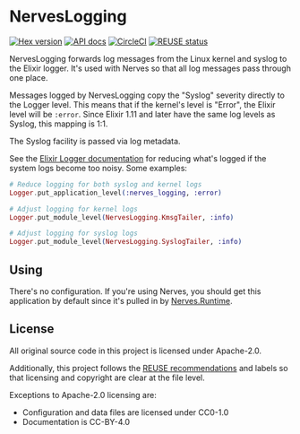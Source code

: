 # NervesLogging

[![Hex version](https://img.shields.io/hexpm/v/nerves_logging.svg "Hex version")](https://hex.pm/packages/nerves_logging)
[![API docs](https://img.shields.io/hexpm/v/nerves_logging.svg?label=hexdocs "API docs")](https://hexdocs.pm/nerves_logging/NervesLogging.html)
[![CircleCI](https://circleci.com/gh/nerves-project/nerves_logging.svg?style=svg)](https://circleci.com/gh/nerves-project/nerves_logging)
[![REUSE status](https://api.reuse.software/badge/github.com/nerves-project/nerves_logging)](https://api.reuse.software/info/github.com/nerves-project/nerves_logging)

NervesLogging forwards log messages from the Linux kernel and syslog to the
Elixir logger. It's used with Nerves so that all log messages pass through one
place.

Messages logged by NervesLogging copy the "Syslog" severity directly to the
Logger level. This means that if the kernel's level is "Error", the Elixir level
will be `:error`. Since Elixir 1.11 and later have the same log levels as
Syslog, this mapping is 1:1.

The Syslog facility is passed via log metadata.

See the [Elixir Logger documentation](https://hexdocs.pm/logger/Logger.html) for
reducing what's logged if the system logs become too noisy. Some examples:

```elixir
# Reduce logging for both syslog and kernel logs
Logger.put_application_level(:nerves_logging, :error)

# Adjust logging for kernel logs
Logger.put_module_level(NervesLogging.KmsgTailer, :info)

# Adjust logging for syslog logs
Logger.put_module_level(NervesLogging.SyslogTailer, :info)
```

## Using

There's no configuration. If you're using Nerves, you should get this
application by default since it's pulled in by
[Nerves.Runtime](https://github.com/nerves-project/nerves_runtime).

## License

All original source code in this project is licensed under Apache-2.0.

Additionally, this project follows the [REUSE recommendations](https://reuse.software)
and labels so that licensing and copyright are clear at the file level.

Exceptions to Apache-2.0 licensing are:

* Configuration and data files are licensed under CC0-1.0
* Documentation is CC-BY-4.0
